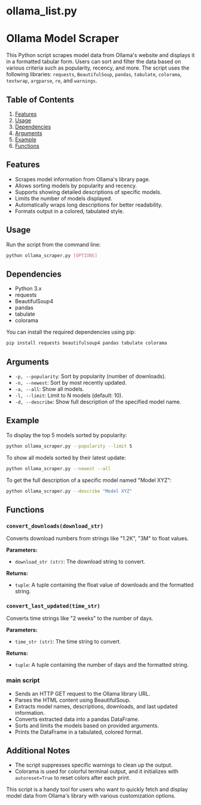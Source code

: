 # ollama_list.py

# Ollama Model Scraper

This Python script scrapes model data from Ollama's website and displays it in a formatted tabular form. Users can sort and filter the data based on various criteria such as popularity, recency, and more. The script uses the following libraries: `requests`, `BeautifulSoup`, `pandas`, `tabulate`, `colorama`, `textwrap`, `argparse`, `re`, and `warnings`.

## Table of Contents

1. [Features](#features)
2. [Usage](#usage)
3. [Dependencies](#dependencies)
4. [Arguments](#arguments)
5. [Example](#example)
6. [Functions](#functions)

## Features

- Scrapes model information from Ollama's library page.
- Allows sorting models by popularity and recency.
- Supports showing detailed descriptions of specific models.
- Limits the number of models displayed.
- Automatically wraps long descriptions for better readability.
- Formats output in a colored, tabulated style.

## Usage

Run the script from the command line:

```sh
python ollama_scraper.py [OPTIONS]
```

## Dependencies

- Python 3.x
- requests
- BeautifulSoup4
- pandas
- tabulate
- colorama

You can install the required dependencies using pip:

```sh
pip install requests beautifulsoup4 pandas tabulate colorama
```

## Arguments

- `-p, --popularity`: Sort by popularity (number of downloads).
- `-n, --newest`: Sort by most recently updated.
- `-a, --all`: Show all models.
- `-l, --limit`: Limit to N models (default: 10).
- `-d, --describe`: Show full description of the specified model name.

## Example

To display the top 5 models sorted by popularity:

```sh
python ollama_scraper.py --popularity --limit 5
```

To show all models sorted by their latest update:

```sh
python ollama_scraper.py --newest --all
```

To get the full description of a specific model named "Model XYZ":

```sh
python ollama_scraper.py --describe "Model XYZ"
```

## Functions

### `convert_downloads(download_str)`

Converts download numbers from strings like "1.2K", "3M" to float values.

**Parameters:**

- `download_str (str)`: The download string to convert.

**Returns:**

- `tuple`: A tuple containing the float value of downloads and the formatted string.

### `convert_last_updated(time_str)`

Converts time strings like "2 weeks" to the number of days.

**Parameters:**

- `time_str (str)`: The time string to convert.

**Returns:**

- `tuple`: A tuple containing the number of days and the formatted string.

### main script

- Sends an HTTP GET request to the Ollama library URL.
- Parses the HTML content using BeautifulSoup.
- Extracts model names, descriptions, downloads, and last updated information.
- Converts extracted data into a pandas DataFrame.
- Sorts and limits the models based on provided arguments.
- Prints the DataFrame in a tabulated, colored format.

## Additional Notes

- The script suppresses specific warnings to clean up the output.
- Colorama is used for colorful terminal output, and it initializes with `autoreset=True` to reset colors after each print.

This script is a handy tool for users who want to quickly fetch and display model data from Ollama's library with various customization options.